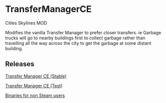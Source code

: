 # TransferManagerCE
Cities Skylines MOD

Modifies the vanilla Transfer Manager to prefer closer transfers. ie Garbage trucks will go to nearby buildings first to collect garbage rather than travelling all the way across the city to get the garbage at some distant building.

## Releases
[Transfer Manager CE (Stable)](https://steamcommunity.com/sharedfiles/filedetails/?id=2804719780)

[Transfer Manager CE (Test)](https://steamcommunity.com/sharedfiles/filedetails/?id=2810557345)

[Binaries for non Steam users](https://github.com/Sleepy334/TransferManagerCE/tree/main/Releases)